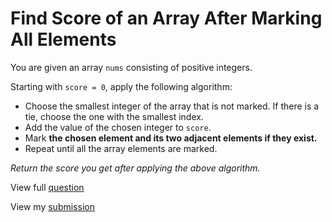 # **Find Score of an Array After Marking All Elements**

You are given an array `nums` consisting of positive integers.

Starting with `score = 0`, apply the following algorithm:

- Choose the smallest integer of the array that is not marked. If there is a tie, choose the one with the smallest index.
- Add the value of the chosen integer to `score`.
- Mark **the chosen element and its two adjacent elements if they exist.**
- Repeat until all the array elements are marked.

_Return the score you get after applying the above algorithm._

View full [question](https://leetcode.com/problems/find-score-of-an-array-after-marking-all-elements?envType=daily-question&envId=2024-12-13D)

View my [submission](https://leetcode.com/problems/find-score-of-an-array-after-marking-all-elements/submissions/1477733314)
